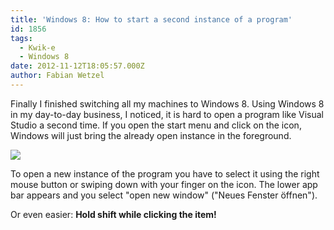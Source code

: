 ```yaml
---
title: 'Windows 8: How to start a second instance of a program'
id: 1856
tags:
  - Kwik-e
  - Windows 8
date: 2012-11-12T18:05:57.000Z
author: Fabian Wetzel
---
```


Finally I finished switching all my machines to Windows 8\. Using Windows 8 in my day-to-day business, I noticed, it is hard to open a program like Visual Studio a second time. If you open the start menu and click on the icon, Windows will just bring the already open instance in the foreground.

![](https://az275061.vo.msecnd.net/blogmedia/2012/11/111212_1605_Windows8How1.png)

To open a new instance of the program you have to select it using the right mouse button or swiping down with your finger on the icon. The lower app bar appears and you select "open new window" ("Neues Fenster öffnen").

Or even easier: **Hold shift while clicking the item!**
